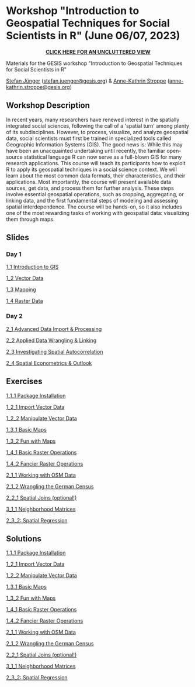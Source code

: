 # Workshop "Introduction to Geospatial Techniques for Social Scientists in R" (June 06/07, 2023)

<p align=center>   
<a href="https://stefanjuenger.github.io/gesis-workshop-geospatial-techniques-R-2023/"><b>CLICK HERE FOR AN UNCLUTTERED VIEW</b></a> 
</p>

Materials for the GESIS workshop "Introduction to Geospatial Techniques for Social Scientists in R" 

[Stefan Jünger](https://stefanjuenger.github.io) (stefan.juenger@gesis.org) & [Anne-Kathrin Stroppe](anne-kathrin.stroppe@gesis.org) (anne-kathrin.stroppe@gesis.org)

## Workshop Description
In recent years, many researchers have renewed interest in the spatially integrated social sciences, following the call of a 'spatial turn' among plenty of its subdisciplines. However, to process, visualize, and analyze geospatial data, social scientists must first be trained in specialized tools called Geographic Information Systems (GIS). The good news is: While this may have been an unacquainted undertaking until recently, the familiar open-source statistical language R can now serve as a full-blown GIS for many research applications.
This course will teach its participants how to exploit R to apply its geospatial techniques in a social science context. We will learn about the most common data formats, their characteristics, and their applications. Most importantly, the course will present available data sources, get data, and process them for further analysis. These steps involve essential geospatial operations, such as cropping, aggregating, or linking data, and the first fundamental steps of modeling and assessing spatial interdependence. The course will be hands-on, so it also includes one of the most rewarding tasks of working with geospatial data: visualizing them through maps.

## Slides
### Day 1
[1_1 Introduction to GIS](https://stefanjuenger.github.io/gesis-workshop-geospatial-techniques-R-2023/slides/1_1_Introduction_GIS.html)

[1_2 Vector Data](https://stefanjuenger.github.io/gesis-workshop-geospatial-techniques-R-2023/slides/1_2_Vector_Data.html)

[1_3 Mapping](https://stefanjuenger.github.io/gesis-workshop-geospatial-techniques-R-2023/slides/1_3_Mapping.html)

[1_4 Raster Data](https://stefanjuenger.github.io/gesis-workshop-geospatial-techniques-R-2023/slides/1_4_Raster_Data.html)

### Day 2
[2_1 Advanced Data Import & Processing](https://stefanjuenger.github.io/gesis-workshop-geospatial-techniques-R-2023/slides/2_1_Advanced_Data_Import_Processing.html)

[2_2 Applied Data Wrangling & Linking](https://stefanjuenger.github.io/gesis-workshop-geospatial-techniques-R-2023/slides/2_2_Applied_Data_Wrangling.html)

[2_3 Investigating Spatial Autocorrelation](https://stefanjuenger.github.io/gesis-workshop-geospatial-techniques-R-2023/slides/2_3_Investigating_Spatial_Autocorrelation.html)

[2_4 Spatial Econometrics & Outlook](https://stefanjuenger.github.io/gesis-workshop-geospatial-techniques-R-2023/slides/2_4_Spatial_Econometrics_Outlook.html)



## Exercises
[1_1_1 Package Installation](https://stefanjuenger.github.io/gesis-workshop-geospatial-techniques-R-2023/exercises/1_1_1_Package_Installation.html)

[1_2_1 Import Vector Data](https://stefanjuenger.github.io/gesis-workshop-geospatial-techniques-R-2023/exercises/1_2_1_Import_Vector_Data.html)

[1_2_2 Manipulate Vector Data](https://stefanjuenger.github.io/gesis-workshop-geospatial-techniques-R-2023/exercises/1_2_1_Manipulate_Vector_Data.html)

[1_3_1 Basic Maps](https://stefanjuenger.github.io/gesis-workshop-geospatial-techniques-R-2023/exercises/1_3_1_Basic_Maps.html)

[1_3_2 Fun with Maps](https://stefanjuenger.github.io/gesis-workshop-geospatial-techniques-R-2023/exercises/1_3_2_Fun_with_Maps.html)

[1_4_1 Basic Raster Operations](https://stefanjuenger.github.io/gesis-workshop-geospatial-techniques-R-2023/exercises/1_4_1_Basic_Raster_Operations.html)

[1_4_2 Fancier Raster Operations](https://stefanjuenger.github.io/gesis-workshop-geospatial-techniques-R-2023/exercises/1_4_2_Fancier_Raster_Operations.html)

[2_1_1 Working with OSM Data](https://stefanjuenger.github.io/gesis-workshop-geospatial-techniques-R-2023/exercises/2_1_1_Working_with_OSM_Data.html)

[2_1_2 Wrangling the German Census](https://stefanjuenger.github.io/gesis-workshop-geospatial-techniques-R-2023/exercises/2_1_2_Wrangling_the_German_Census.html)

[2_2_1 Spatial Joins (optional!)](https://stefanjuenger.github.io/gesis-workshop-geospatial-techniques-R-2023/exercises/2_2_1_Spatial_Joins.html)

[3_1_1 Neighborhood Matrices](https://stefanjuenger.github.io/gesis-workshop-geospatial-techniques-R-2023/exercises/3_1_1_Neighborhood_Matrices.html)

[2_3_2: Spatial Regression](https://stefanjuenger.github.io/gesis-workshop-geospatial-techniques-R-2023/exercises/2_3_2_Spatial_Regression.html)

## Solutions
[1_1_1 Package Installation](https://stefanjuenger.github.io/gesis-workshop-geospatial-techniques-R-2023/solutions/1_1_1_Package_Installation.html)

[1_2_1 Import Vector Data](https://stefanjuenger.github.io/gesis-workshop-geospatial-techniques-R-2023/solutions/1_2_1_Import_Vector_Data.html)

[1_2_2 Manipulate Vector Data](https://stefanjuenger.github.io/gesis-workshop-geospatial-techniques-R-2023/solutions/1_2_1_Manipulate_Vector_Data.html)

[1_3_1 Basic Maps](https://stefanjuenger.github.io/gesis-workshop-geospatial-techniques-R-2023/solutions/1_3_1_Basic_Maps.html)

[1_3_2 Fun with Maps](https://stefanjuenger.github.io/gesis-workshop-geospatial-techniques-R-2023/solutions/1_3_2_Fun_with_Maps.html)

[1_4_1 Basic Raster Operations](https://stefanjuenger.github.io/gesis-workshop-geospatial-techniques-R-2023/solutions/1_4_1_Basic_Raster_Operations.html)

[1_4_2 Fancier Raster Operations](https://stefanjuenger.github.io/gesis-workshop-geospatial-techniques-R-2023/solutions/1_4_2_Fancier_Raster_Operations.html)

[2_1_1 Working with OSM Data](https://stefanjuenger.github.io/gesis-workshop-geospatial-techniques-R-2023/solutions/2_1_1_Working_with_OSM_Data.html)

[2_1_2 Wrangling the German Census](https://stefanjuenger.github.io/gesis-workshop-geospatial-techniques-R-2023/solutions/2_1_2_Wrangling_the_German_Census.html)

[2_2_1 Spatial Joins (optional!)](https://stefanjuenger.github.io/gesis-workshop-geospatial-techniques-R-2023/solutions/2_2_1_Spatial_Joins.html)

[3_1_1 Neighborhood Matrices](https://stefanjuenger.github.io/gesis-workshop-geospatial-techniques-R-2023/solutions/3_1_1_Neighborhood_Matrices.html)

[2_3_2: Spatial Regression](https://stefanjuenger.github.io/gesis-workshop-geospatial-techniques-R-2023/solutions/2_3_2_Spatial_Regression.html)


